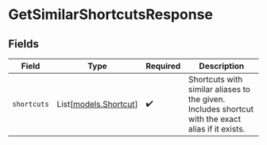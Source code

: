 # GetSimilarShortcutsResponse


## Fields

| Field                                                                                             | Type                                                                                              | Required                                                                                          | Description                                                                                       |
| ------------------------------------------------------------------------------------------------- | ------------------------------------------------------------------------------------------------- | ------------------------------------------------------------------------------------------------- | ------------------------------------------------------------------------------------------------- |
| `shortcuts`                                                                                       | List[[models.Shortcut](../models/shortcut.md)]                                                    | :heavy_check_mark:                                                                                | Shortcuts with similar aliases to the given. Includes shortcut with the exact alias if it exists. |